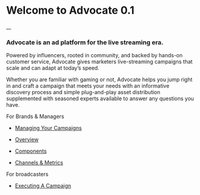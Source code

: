 # Welcome to Advocate 0.1
__
### Advocate is an ad platform for the live streaming era.

Powered by influencers, rooted in community, and backed by hands-on customer service, Advocate gives marketers live-streaming campaigns that scale and can adapt at today’s speed.

Whether you are familiar with gaming or not, Advocate helps you jump right in and craft a campaign that meets your needs with an informative discovery process and simple plug-and-play asset distribution supplemented with seasoned experts available to answer any questions you have.



For Brands & Managers

* [Managing Your Campaigns](http://advocate-docs.readthedocs.io/en/latest/BRANDS/Managing%20Your%20Campaigns/)

* [Overview](http://advocate-docs.readthedocs.io/en/latest/BRANDS/Managing%20Your%20Campaigns/)

* [Components](http://advocate-docs.readthedocs.io/en/latest/BRANDS/Managing%20Your%20Campaigns/)

* [Channels & Metrics](http://advocate-docs.readthedocs.io/en/latest/BRANDS/Managing%20Your%20Campaigns/)

For broadcasters

* [Executing A Campaign](http://advocate-docs.readthedocs.io/en/latest/BRANDS/Managing%20Your%20Campaigns/)

